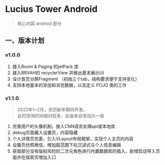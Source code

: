 # Lucius Tower Android

> 核心内容 android 部分

## 一、版本计划

### v1.0.0

1. 接入Room & Paging 的jetPack 库  
2. 接入BRVAH的 recyclerView 并做出基本展示UI
3. 设计首页分屏Fragment （初始三个tab，结构要求便于支持变化）
4. 支持本地基本的添加和浏览数据，以及定义 POJO 类的工作

### v1.1.0

> 2022年1~2月，农历新年期间开发。  
> 此时空闲时间相对较多，此版本会改动大一些

1. 完善用户的头像机制，接入CNN语言处理api或本地库
2. debug页面藏入设置页，内容隐藏
3. 个人详情页完善，引入VLayout布局框架，实现个人主页的内容
4. 设置页仿照微信，增加超范围下拉沉浸式与个人信息编辑
5. 获取部分没有版权风险的二次元角色进行内置数据库的插入，新增启动导入页面并在探索页增加入口